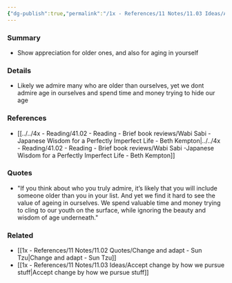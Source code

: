 ```yaml
---
{"dg-publish":true,"permalink":"/1x - References/11 Notes/11.03 Ideas/Appreciate older ones/","noteIcon":""}
---
```



### Summary
- Show appreciation for older ones, and also for aging in yourself

### Details
- Likely we admire many who are older than ourselves, yet we dont admire age in ourselves and spend time and money trying to hide our age

### References
- [[../../4x - Reading/41.02 - Reading - Brief book reviews/Wabi Sabi -Japanese Wisdom for a Perfectly Imperfect Life - Beth Kempton\|../../4x - Reading/41.02 - Reading - Brief book reviews/Wabi Sabi -Japanese Wisdom for a Perfectly Imperfect Life - Beth Kempton]]

### Quotes
- "If you think about who you truly admire, it’s likely that you will include someone older than you in your list. And yet we find it hard to see the value of ageing in ourselves. We spend valuable time and money trying to cling to our youth on the surface, while ignoring the beauty and wisdom of age underneath."

### Related
- [[1x - References/11 Notes/11.02 Quotes/Change and adapt - Sun Tzu\|Change and adapt - Sun Tzu]]
- [[1x - References/11 Notes/11.03 Ideas/Accept change by how we pursue stuff\|Accept change by how we pursue stuff]]